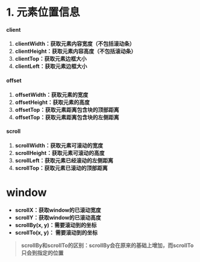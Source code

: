 # 1. 元素位置信息

#### client

1. **clientWidth：获取元素内容宽度（不包括滚动条）**
2. **clientHeight：获取元素内容高度（不包括滚动条）**
3. **clientTop：获取元素边框大小**
4. **clientLeft：获取元素边框大小**

#### offset

1. **offsetWidth：获取元素的宽度**
2. **offsetHeight：获取元素的高度**
3. **offsetTop：获取元素距离包含块的顶部距离**
4. **offsetTop：获取元素距离包含块的左侧距离**

#### scroll

1. **scrollWidth：获取元素可滚动的宽度**
2. **scrollHeight：获取元素可滚动的高度**
3. **scrollLeft：获取元素已经滚动的左侧距离**
4. **scrollTop：获取元素已滚动的顶部距离**

# window

- **scrollX：获取window的已滚动宽度**
- **scrollY：获取window的已滚动高度**
- **scrollBy(x, y)：需要滚动到的坐标**
- **scrollTo(x, y)： 需要滚动到的坐标**

> **scrollBy和scrollTo的区别：scrollBy会在原来的基础上增加，而scrollTo只会到指定的位置**





